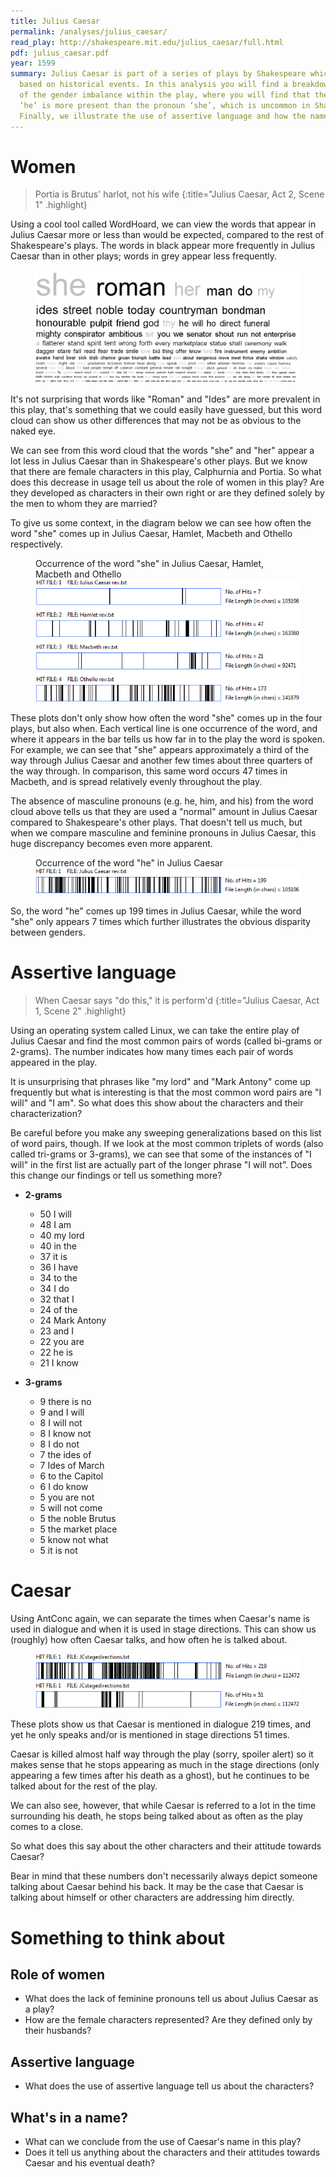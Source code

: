 ```yaml
---
title: Julius Caesar
permalink: /analyses/julius_caesar/
read_play: http://shakespeare.mit.edu/julius_caesar/full.html
pdf: julius_caesar.pdf
year: 1599
summary: Julius Caesar is part of a series of plays by Shakespeare which are
  based on historical events. In this analysis you will find a breakdown
  of the gender imbalance within the play, where you will find that the pronoun
  ‘he’ is more present than the pronoun ‘she’, which is uncommon in Shakespeare's wider work.
  Finally, we illustrate the use of assertive language and how the name ‘Caesar’ impacts the play.
---
```



# Women

> Portia is Brutus' harlot, not his wife
{:title="Julius Caesar, Act 2, Scene 1" .highlight}

Using a cool tool called WordHoard, we can view the words that appear in Julius
Caesar more or less than would be expected, compared to the rest of
Shakespeare's plays.  The words in black appear more frequently in Julius Caesar
than in other plays; words in grey appear less frequently.

<figure>
 <img alt="Wordcloud" title="Word cloud created on WordHoard"
 src="word_cloud.png" />
</figure>

It's not surprising that words like "Roman" and "Ides" are more prevalent in
this play, that's something that we could easily have guessed, but this word
cloud can show us other differences that may not be as obvious to the naked eye.

We can see from this word cloud that the words "she" and "her" appear a lot less
in Julius Caesar than in Shakespeare's other plays. But we know that there are
female characters in this play, Calphurnia and Portia. So what does this
decrease in usage tell us about the role of women in this play? Are they
developed as characters in their own right or are they defined solely by the men
to whom they are married?

To give us some context, in the diagram below we can see how often the word
"she" comes up in Julius Caesar, Hamlet, Macbeth and Othello respectively.

<figure>
    <figcaption>
    Occurrence of the word "she" in Julius Caesar, Hamlet, Macbeth and Othello
    </figcaption>
    <img alt="She occurrences" title="Concordance Plots made with AntConc"
    src="she.png" />
</figure>

These plots don't only show how often the word "she" comes up in the four plays,
but also when.  Each vertical line is one occurrence of the word, and where it
appears in the bar tells us how far in to the play the word is spoken. For
example, we can see that "she" appears approximately a third of the way through
Julius Caesar and another few times about three quarters of the way through. In
comparison, this same word occurs 47 times in Macbeth, and is spread relatively
evenly throughout the play.

The absence of masculine pronouns (e.g. he, him, and his) from the word cloud
above tells us that they are used a "normal" amount in Julius Caesar compared to
Shakespeare's other plays.  That doesn't tell us much, but when we compare
masculine and feminine pronouns in Julius Caesar, this huge discrepancy becomes
even more apparent.

<figure>
    <figcaption>
    Occurrence of the word "he" in Julius Caesar
    </figcaption>
    <img alt="He occurrences" title="Concordance Plots made with AntConc"
    src="he.png" />
</figure>

So, the word "he" comes up 199 times in Julius Caesar, while the word "she" only
appears 7 times which further illustrates the obvious disparity between genders.


# Assertive language

> When Caesar says "do this," it is perform'd
{:title="Julius Caesar, Act 1, Scene 2" .highlight}

Using an operating system called Linux, we can take the entire play of Julius
Caesar and find the most common pairs of words (called bi-grams or 2-grams). The
number indicates how many times each pair of words appeared in the play.

It is unsurprising that phrases like "my lord" and "Mark Antony" come up
frequently but what is interesting is that the most common word pairs are "I
will" and "I am".  So what does this show about the characters and their
characterization?

Be careful before you make any sweeping generalizations based on this list of
word pairs, though. If we look at the most common triplets of words (also called
tri-grams or 3-grams), we can see that some of the instances of "I will" in the
first list are actually part of the longer phrase "I will not". Does this change
our findings or tell us something more?


<div class="col-md-6" markdown="block">

- **2-grams**

    - 50 I will
    - 48 I am
    - 40 my lord
    - 40 in the
    - 37 it is
    - 36 I have
    - 34 to the
    - 34 I do
    - 32 that I
    - 24 of the
    - 24 Mark Antony
    - 23 and I
    - 22 you are
    - 22 he is
    - 21 I know

</div>
<div class="col-md-6" markdown="block">

- **3-grams**

    - 9 there is no
    - 9 and I will
    - 8 I will not
    - 8 I know not
    - 8 I do not
    - 7 the ides of
    - 7 Ides of March
    - 6 to the Capitol
    - 6 I do know
    - 5 you are not
    - 5 will not come
    - 5 the noble Brutus
    - 5 the market place
    - 5 know not what
    - 5 it is not

</div>

# Caesar

Using AntConc again, we can separate the times when Caesar's name is used in
dialogue and when it is used in stage directions. This can show us (roughly) how
often Caesar talks, and how often he is talked about.

<figure>
    <img alt="Julius Caesar - in dialogue" title="Concordance Plots made with
    AntConc" src="juliuscaesar_dialogue.png" />
    <img alt="Julius Caesar - in stage directions" title="Concordance Plots made
    with AntConc" src="juliuscaesar_directions.png" />
</figure>

These plots show us that Caesar is mentioned in dialogue 219 times, and yet he
only speaks and/or is mentioned in stage directions 51 times.

Caesar is killed almost half way through the play (sorry, spoiler alert) so it
makes sense that he stops appearing as much in the stage directions (only
appearing a few times after his death as a ghost), but he continues to be talked
about for the rest of the play.

We can also see, however, that while Caesar is referred to a lot in the time
surrounding his death, he stops being talked about as often as the play comes to
a close.

So what does this say about the other characters and their attitude towards
Caesar?

Bear in mind that these numbers don't necessarily always depict someone talking
about Caesar behind his back. It may be the case that Caesar is talking about
himself or other characters are addressing him directly.


# Something to think about

## Role of women

- What does the lack of feminine pronouns tell us about Julius Caesar as a play?
- How are the female characters represented? Are they defined only by their
husbands?

## Assertive language

- What does the use of assertive language tell us about the characters?

## What's in a name?

- What can we conclude from the use of Caesar's name in this play?
- Does it tell us anything about the characters and their attitudes towards
  Caesar and his eventual death?

